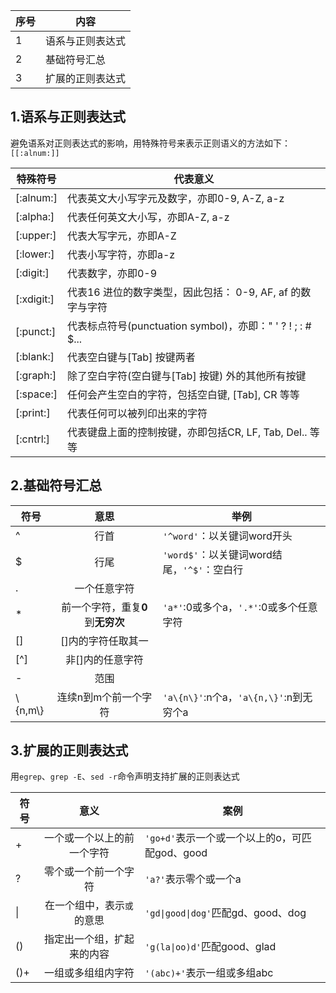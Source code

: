 序号|内容
--|--
1|语系与正则表达式
2|基础符号汇总
3|扩展的正则表达式

## 1.语系与正则表达式
避免语系对正则表达式的影响，用特殊符号来表示正则语义的方法如下：`[[:alnum:]]`  

特殊符号|代表意义
--|--
[:alnum:]|代表英文大小写字元及数字，亦即0-9, A-Z, a-z
[:alpha:]|代表任何英文大小写，亦即A-Z, a-z
[:upper:]|代表大写字元，亦即A-Z
[:lower:]|代表小写字符，亦即a-z
[:digit:]|代表数字，亦即0-9
[:xdigit:]|代表16 进位的数字类型，因此包括： 0-9, AF, af 的数字与字符
[:punct:]|代表标点符号(punctuation symbol)，亦即：" ' ? ! ; : # $...
[:blank:]|代表空白键与[Tab] 按键两者
[:graph:]|除了空白字符(空白键与[Tab] 按键) 外的其他所有按键
[:space:]|任何会产生空白的字符，包括空白键, [Tab], CR 等等
[:print:]|代表任何可以被列印出来的字符
[:cntrl:]|代表键盘上面的控制按键，亦即包括CR, LF, Tab, Del.. 等等

## 2.基础符号汇总
符号|意思|举例
--|:--:|--
^|行首|`'^word'`：以关键词word开头   
$|行尾|`'word$'`：以关键词word结尾，`'^$'`：空白行   
.|一个任意字符|   
\*|前一个字符，重复**0**到**无穷次**|`'a*'`:0或多个a，`'.*'`:0或多个任意字符
[]|[]内的字符任取其一|   
[^]|非[]内的任意字符|   
\-|范围|   
\\{n,m\\}|连续n到m个前一个字符|`'a\{n\}'`:n个a，`'a\{n,\}'`:n到无穷个a  

## 3.扩展的正则表达式
用`egrep`、`grep -E`、`sed -r`命令声明支持扩展的正则表达式

符号|意义|案例
--|:--:|--
\+|一个或一个以上的前一个字符|`'go+d'`表示一个或一个以上的o，可匹配god、good
?|零个或一个前一个字符|`'a?'`表示零个或一个a
\||在一个组中，表示`或`的意思|`'gd\|good\|dog'`匹配gd、good、dog
()|指定出一个组，扩起来的内容|`'g(la\|oo)d'`匹配good、glad
()\+|一组或多组组内字符|`'(abc)+'`表示一组或多组abc

